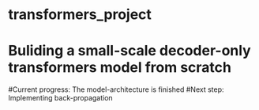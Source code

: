 # transformers_project
# Buliding a small-scale decoder-only transformers model from scratch
#Current progress: The model-architecture is finished
#Next step: Implementing back-propagation 
